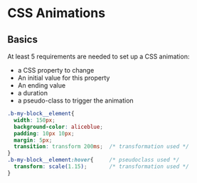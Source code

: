 # CSS Animations
## Basics
At least 5 requirements are needed to set up a CSS animation:
- a CSS property to change
- An initial value for this property
- An ending value
- a duration
- a pseudo-class to trigger the animation
```css
.b-my-block__element{
  width: 150px;
  background-color: aliceblue;
  padding: 10px 10px;
  margin: 5px;
  transition: transform 200ms;  /* transformation used */
}
.b-my-block__element:hover{     /* pseudoclass used */
  transform: scale(1.15);       /* transformation used */
}
```
